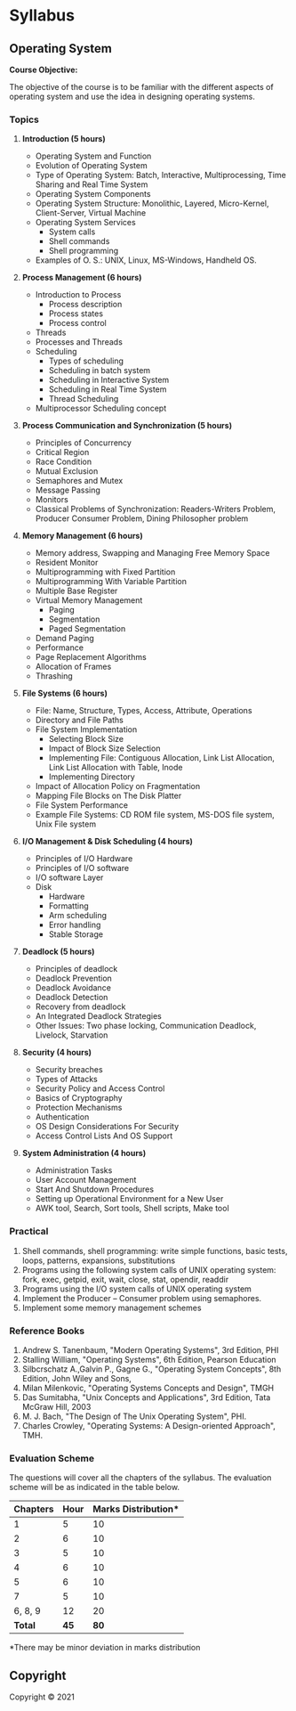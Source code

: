 # Syllabus

## Operating System

**Course Objective:**

The objective of the course is to be familiar with the different aspects of operating system and use the idea in designing operating systems.

### Topics

1. **Introduction (5 hours)** 
    * Operating System and Function
    * Evolution of Operating System
    * Type of Operating System: Batch, Interactive, Multiprocessing, Time Sharing and Real Time System
    * Operating System Components
    * Operating System Structure: Monolithic, Layered, Micro-Kernel, Client-Server, Virtual Machine
    * Operating System Services
        * System calls
        * Shell commands
        * Shell programming
    * Examples of O. S.: UNIX, Linux, MS-Windows, Handheld OS.

2. **Process Management (6 hours)**
    * Introduction to Process
        * Process description
        * Process states
        * Process control
    * Threads
    * Processes and Threads
    * Scheduling
        * Types of scheduling
        * Scheduling in batch system
        * Scheduling in Interactive System
        * Scheduling in Real Time System
        * Thread Scheduling
    * Multiprocessor Scheduling concept

3. **Process Communication and Synchronization (5 hours)**
    * Principles of Concurrency
    * Critical Region
    * Race Condition
    * Mutual Exclusion
    * Semaphores and Mutex
    * Message Passing
    * Monitors
    * Classical Problems of Synchronization: Readers-Writers Problem, Producer Consumer Problem, Dining Philosopher problem

4. **Memory Management (6 hours)**
    * Memory address, Swapping and Managing Free Memory Space
    * Resident Monitor
    * Multiprogramming with Fixed Partition
    * Multiprogramming With Variable Partition
    * Multiple Base Register
    * Virtual Memory Management
        * Paging
        * Segmentation
        * Paged Segmentation
    * Demand Paging
    * Performance
    * Page Replacement Algorithms
    * Allocation of Frames
    * Thrashing

5. **File Systems (6 hours)**
    * File: Name, Structure, Types, Access, Attribute, Operations
    * Directory and File Paths
    * File System Implementation
        * Selecting Block Size
        * Impact of Block Size Selection
        * Implementing File: Contiguous Allocation, Link List Allocation, Link List Allocation with Table, Inode
        * Implementing Directory
    * Impact of Allocation Policy on Fragmentation
    * Mapping File Blocks on The Disk Platter
    * File System Performance
    * Example File Systems: CD ROM file system, MS-DOS file system, Unix File system

6. **I/O Management & Disk Scheduling (4 hours)**
    * Principles of I/O Hardware
    * Principles of I/O software
    * I/O software Layer
    * Disk
        * Hardware
        * Formatting
        * Arm scheduling
        * Error handling
        * Stable Storage 

7. **Deadlock (5 hours)**
    * Principles of deadlock
    * Deadlock Prevention
    * Deadlock Avoidance
    * Deadlock Detection
    * Recovery from deadlock
    * An Integrated Deadlock Strategies
    * Other Issues: Two phase locking, Communication Deadlock, Livelock, Starvation

8. **Security (4 hours)**
    * Security breaches
    * Types of Attacks
    * Security Policy and Access Control
    * Basics of Cryptography
    * Protection Mechanisms
    * Authentication
    * OS Design Considerations For Security
    * Access Control Lists And OS Support

9. **System Administration (4 hours)**
    * Administration Tasks
    * User Account Management
    * Start And Shutdown Procedures
    * Setting up Operational Environment for a New User
    * AWK tool, Search, Sort tools, Shell scripts, Make tool

### Practical

1. Shell commands, shell programming: write simple functions, basic tests, loops, patterns, expansions, substitutions
2. Programs using the following system calls of UNIX operating system: fork, exec, getpid, exit, wait, close, stat, opendir, readdir
3. Programs using the I/O system calls of UNIX operating system
4. Implement the Producer – Consumer problem using semaphores.
5. Implement some memory management schemes

### Reference Books

1. Andrew S. Tanenbaum, "Modern Operating Systems", 3rd Edition, PHI
2. Stalling William, "Operating Systems", 6th Edition, Pearson Education
3. Silbcrschatz A.,Galvin P., Gagne G., "Operating System Concepts", 8th Edition, John Wiley and Sons,
4. Milan Milenkovic, "Operating Systems Concepts and Design", TMGH
5. Das Sumitabha, "Unix Concepts and Applications", 3rd Edition, Tata McGraw Hill, 2003
6. M. J. Bach, "The Design of The Unix Operating System", PHI.
7. Charles Crowley, "Operating Systems: A Design-oriented Approach", TMH.

### Evaluation Scheme

The questions will cover all the chapters of the syllabus. The evaluation scheme will be as indicated in the table below.

| Chapters | Hour | Marks Distribution* |
|---|---|---|
| 1 | 5 | 10 |
| 2 | 6 | 10 |
| 3 | 5 | 10 |
| 4 | 6 | 10 |
| 5 | 6 | 10 |
| 7 | 5 | 10 |
| 6, 8, 9 | 12 | 20 |
| **Total** | **45** | **80** |

*There may be minor deviation in marks distribution

## Copyright

Copyright &copy; 2021 

